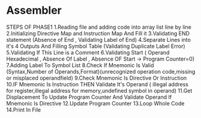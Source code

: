 # Assembler
 STEPS OF PHASE1 
 1.Reading file and adding code into array list line by line
 2.Initializing Directive Map and Instruction Map And Fill it 
 3.Validating END statement (Absence of End , Validating Label of End) 
 4.Separate Lines into it's 4 Outputs And Filling Symbol Table (Validating Duplicate Label Error)
 5.Validating If This Line is a Comment 
 6.Validating Start ( Operand Hexadecimal , Absence Of Label , Absence OF Start -> Program Counter=0) 
 7.Adding Label To Symbol List 
 8.Check If Mnemonic Is Valid (Syntax,Number of Operands,Format)(unrecognized operation code,missing or misplaced operandfield) 
 9.Check Mnemonic Is Directive Or Instruction 
 10.IF Mnemonic Is Instruction THEN Validate It's Operand ( illegal address for register,illegal address for memory,undefined symbol in operand)
 11.Get Displacement To Update Program Counter And Validate Operand If Mnemonic Is Directive 
 12.Update Program Counter 
 13.Loop Whole Code 
 14.Print In File
